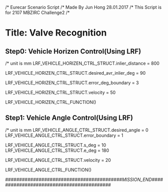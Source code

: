 /* Eurecar Scenario Script 
/* Made By Jun Hong 28.01.2017
/* This Script is for 2107 MBZIRC Challenge2
/*

# Title: Valve Recognition

## Step0: Vehicle Horizen Control(Using LRF)
/* unit is mm
LRF_VEHICLE_HORIZEN_CTRL_STRUCT.inlier_distance = 800

LRF_VEHICLE_HORIZEN_CTRL_STRUCT.desired_avr_inlier_deg = 90

LRF_VEHICLE_HORIZEN_CTRL_STRUCT.error_deg_boundary = 3

LRF_VEHICLE_HORIZEN_CTRL_STRUCT.velocity = 50

LRF_VEHICLE_HORIZEN_CTRL_FUNCTION()

## Step1: Vehicle Angle Control(Using LRF)
/* unit is mm
LRF_VEHICLE_ANGLE_CTRL_STRUCT.desired_angle = 0
LRF_VEHICLE_ANGLE_CTRL_STRUCT.error_boundary = 1

LRF_VEHICLE_ANGLE_CTRL_STRUCT.s_deg = 10
LRF_VEHICLE_ANGLE_CTRL_STRUCT.e_deg = 180

LRF_VEHICLE_ANGLE_CTRL_STRUCT.velocity = 20


LRF_VEHICLE_ANGLE_CTRL_FUNCTION()

##########################################_MISSION_END_##########################################
